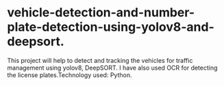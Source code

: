 # vehicle-detection-and-number-plate-detection-using-yolov8-and-deepsort.
This project will help to detect and tracking the vehicles
for traffic management using yolov8, DeepSORT. I have also used OCR for detecting the license plates.Technology
used: Python. 
